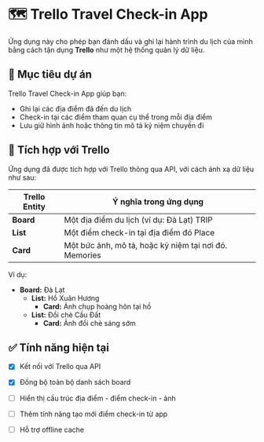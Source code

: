 # 🗺️ Trello Travel Check-in App

Ứng dụng này cho phép bạn đánh dấu và ghi lại hành trình du lịch của mình bằng cách tận dụng **Trello** như một hệ thống quản lý dữ liệu.

## 🚀 Mục tiêu dự án

Trello Travel Check-in App giúp bạn:

- Ghi lại các địa điểm đã đến du lịch
- Check-in tại các điểm tham quan cụ thể trong mỗi địa điểm
- Lưu giữ hình ảnh hoặc thông tin mô tả kỷ niệm chuyến đi

## 🔗 Tích hợp với Trello

Ứng dụng đã được tích hợp với Trello thông qua API, với cách ánh xạ dữ liệu như sau:

| Trello Entity | Ý nghĩa trong ứng dụng                                 |
|---------------|--------------------------------------------------------|
| **Board**     | Một địa điểm du lịch (ví dụ: Đà Lạt)  TRIP             |
| **List**      | Một điểm check-in tại địa điểm đó     Place            |
| **Card**      | Một bức ảnh, mô tả, hoặc kỷ niệm tại nơi đó.  Memories |

Ví dụ:
- **Board:** Đà Lạt
    - **List:** Hồ Xuân Hương
        - **Card:** Ảnh chụp hoàng hôn tại hồ
    - **List:** Đồi chè Cầu Đất
        - **Card:** Ảnh đồi chè sáng sớm

## ✅ Tính năng hiện tại

- [x] Kết nối với Trello qua API
- [x] Đồng bộ toàn bộ danh sách board
- [ ] Hiển thị cấu trúc địa điểm - điểm check-in - ảnh
- [ ] Thêm tính năng tạo mới điểm check-in từ app
- [ ] Hỗ trợ offline cache


